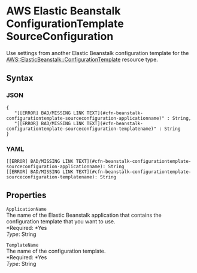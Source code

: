 # AWS Elastic Beanstalk ConfigurationTemplate SourceConfiguration<a name="aws-properties-beanstalk-configurationtemplate-sourceconfiguration"></a>

Use settings from another Elastic Beanstalk configuration template for the [AWS::ElasticBeanstalk::ConfigurationTemplate](aws-resource-beanstalk-configurationtemplate.md) resource type\.

## Syntax<a name="w3ab2c21c14d759b5"></a>

### JSON<a name="aws-properties-beanstalk-configurationtemplate-sourceconfiguration-syntax.json"></a>

```
{
   "[[ERROR] BAD/MISSING LINK TEXT](#cfn-beanstalk-configurationtemplate-sourceconfiguration-applicationname)" : String,
   "[[ERROR] BAD/MISSING LINK TEXT](#cfn-beanstalk-configurationtemplate-sourceconfiguration-templatename)" : String
}
```

### YAML<a name="aws-properties-beanstalk-configurationtemplate-sourceconfiguration-syntax.yaml"></a>

```
[[ERROR] BAD/MISSING LINK TEXT](#cfn-beanstalk-configurationtemplate-sourceconfiguration-applicationname): String
[[ERROR] BAD/MISSING LINK TEXT](#cfn-beanstalk-configurationtemplate-sourceconfiguration-templatename): String
```

## Properties<a name="w3ab2c21c14d759b7"></a>

`ApplicationName`  
The name of the Elastic Beanstalk application that contains the configuration template that you want to use\.  
*Required: *Yes  
*Type*: String

`TemplateName`  
The name of the configuration template\.  
*Required: *Yes  
*Type*: String